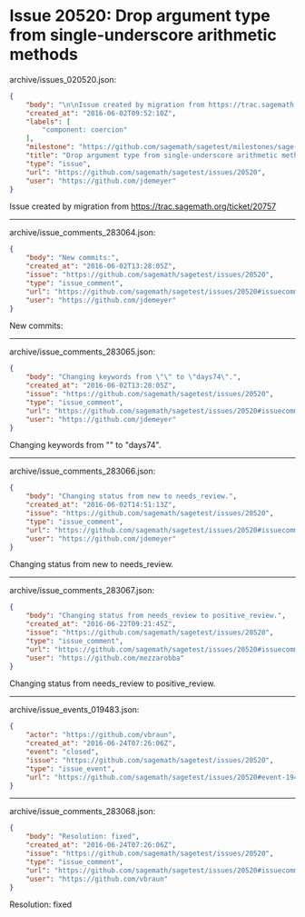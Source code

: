 # Issue 20520: Drop argument type from single-underscore arithmetic methods

archive/issues_020520.json:
```json
{
    "body": "\n\nIssue created by migration from https://trac.sagemath.org/ticket/20757\n\n",
    "created_at": "2016-06-02T09:52:10Z",
    "labels": [
        "component: coercion"
    ],
    "milestone": "https://github.com/sagemath/sagetest/milestones/sage-7.3",
    "title": "Drop argument type from single-underscore arithmetic methods",
    "type": "issue",
    "url": "https://github.com/sagemath/sagetest/issues/20520",
    "user": "https://github.com/jdemeyer"
}
```


Issue created by migration from https://trac.sagemath.org/ticket/20757





---

archive/issue_comments_283064.json:
```json
{
    "body": "New commits:",
    "created_at": "2016-06-02T13:28:05Z",
    "issue": "https://github.com/sagemath/sagetest/issues/20520",
    "type": "issue_comment",
    "url": "https://github.com/sagemath/sagetest/issues/20520#issuecomment-283064",
    "user": "https://github.com/jdemeyer"
}
```

New commits:



---

archive/issue_comments_283065.json:
```json
{
    "body": "Changing keywords from \"\" to \"days74\".",
    "created_at": "2016-06-02T13:28:05Z",
    "issue": "https://github.com/sagemath/sagetest/issues/20520",
    "type": "issue_comment",
    "url": "https://github.com/sagemath/sagetest/issues/20520#issuecomment-283065",
    "user": "https://github.com/jdemeyer"
}
```

Changing keywords from "" to "days74".



---

archive/issue_comments_283066.json:
```json
{
    "body": "Changing status from new to needs_review.",
    "created_at": "2016-06-02T14:51:13Z",
    "issue": "https://github.com/sagemath/sagetest/issues/20520",
    "type": "issue_comment",
    "url": "https://github.com/sagemath/sagetest/issues/20520#issuecomment-283066",
    "user": "https://github.com/jdemeyer"
}
```

Changing status from new to needs_review.



---

archive/issue_comments_283067.json:
```json
{
    "body": "Changing status from needs_review to positive_review.",
    "created_at": "2016-06-22T09:21:45Z",
    "issue": "https://github.com/sagemath/sagetest/issues/20520",
    "type": "issue_comment",
    "url": "https://github.com/sagemath/sagetest/issues/20520#issuecomment-283067",
    "user": "https://github.com/mezzarobba"
}
```

Changing status from needs_review to positive_review.



---

archive/issue_events_019483.json:
```json
{
    "actor": "https://github.com/vbraun",
    "created_at": "2016-06-24T07:26:06Z",
    "event": "closed",
    "issue": "https://github.com/sagemath/sagetest/issues/20520",
    "type": "issue_event",
    "url": "https://github.com/sagemath/sagetest/issues/20520#event-19483"
}
```



---

archive/issue_comments_283068.json:
```json
{
    "body": "Resolution: fixed",
    "created_at": "2016-06-24T07:26:06Z",
    "issue": "https://github.com/sagemath/sagetest/issues/20520",
    "type": "issue_comment",
    "url": "https://github.com/sagemath/sagetest/issues/20520#issuecomment-283068",
    "user": "https://github.com/vbraun"
}
```

Resolution: fixed
